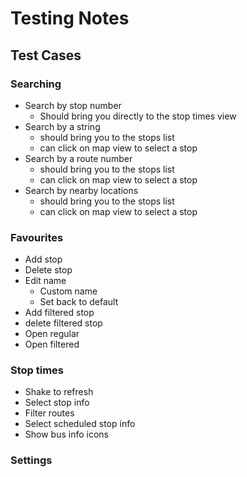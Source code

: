 # Testing Notes

## Test Cases

### Searching

- Search by stop number
    - Should bring you directly to the stop times view
- Search by a string
    - should bring you to the stops list
    - can click on map view to select a stop
- Search by a route number
    - should bring you to the stops list
    - can click on map view to select a stop
- Search by nearby locations
    - should bring you to the stops list
    - can click on map view to select a stop
    
### Favourites
- Add stop
- Delete stop
- Edit name
    - Custom name
    - Set back to default
- Add filtered stop
- delete filtered stop
- Open regular
- Open filtered

### Stop times
- Shake to refresh
- Select stop info
- Filter routes
- Select scheduled stop info
- Show bus info icons

### Settings